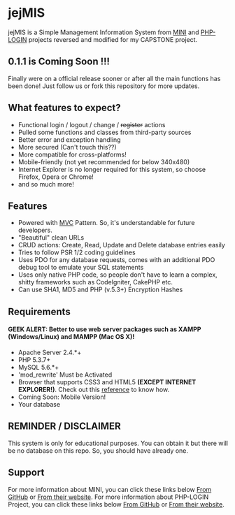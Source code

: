 # jejMIS

jejMIS is a Simple Management Information System
from [MINI](http://www.php-mini.com) and [PHP-LOGIN](http://www.php-login.net/) projects reversed and modified for my CAPSTONE project.

## 0.1.1 is Coming Soon !!!

Finally were on a official release sooner or after all the main functions has been done! Just follow us or fork this repository for more updates.

## What features to expect?

- Functional login / logout / change / ~~register~~ actions
- Pulled some functions and classes from third-party sources
- Better error and exception handling
- More secured (Can't touch this??)
- More compatible for cross-platforms!
- Mobile-friendly (not yet recommended for below 340x480)
- Internet Explorer is no longer required for this system, so choose Firefox, Opera or Chrome!
- and so much more!

## Features

- Powered with [MVC](https://en.wikipedia.org/wiki/Model-view-controller) Pattern. So, it's understandable for future developers.
- "Beautiful" clean URLs
- CRUD actions: Create, Read, Update and Delete database entries easily
- Tries to follow PSR 1/2 coding guidelines
- Uses PDO for any database requests, comes with an additional PDO debug tool to emulate your SQL statements
- Uses only native PHP code, so people don't have to learn a complex, shitty frameworks such as CodeIgniter, CakePHP etc.
- Can use SHA1, MD5 and PHP (v.5.3+) Encryption Hashes

## Requirements
#### GEEK ALERT: Better to use web server packages such as XAMPP (Windows/Linux) and MAMPP (Mac OS X)!

- Apache Server 2.4.*+
- PHP 5.3.7+
- MySQL 5.6.*+
- 'mod_rewrite' Must be Activated
- Browser that supports CSS3 and HTML5 **(EXCEPT INTERNET EXPLORER!)**. Check out this [reference](http://caniuse.com/) to know how.
- Coming Soon: Mobile Version!
- Your database

## REMINDER / DISCLAIMER

This system is only for educational purposes. You can obtain it but there will be no database on this repo.
So, you should have already one.

## Support

For more information about MINI, you can click these links below
[From GitHub](https://www.github.com/panique/mini) or [From their website](http://www.php-mini.com/).
For more information about PHP-LOGIN Project, you can click these links below
[From GitHub](https://www.github.com/panique/huge) or [From their website](http://www.php-login.net/).